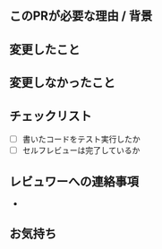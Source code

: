 ## このPRが必要な理由 / 背景
<!-- 変更の目的や、関連するJiraの番号 など -->

## 変更したこと
<!-- 見た目の変更がある場合は、スクショなどがあるとベター -->

## 変更しなかったこと
<!-- この PR に付随して、わざとやらなかったこと、別の PR でやる予定のことなど -->

## チェックリスト
<!-- レビュワーの負荷低減のためのものです、レビュイーが確認してください -->
- [ ] 書いたコードをテスト実行したか
- [ ] セルフレビューは完了しているか

## レビュワーへの連絡事項
<!-- レビュー時に必要となる、レポートやslackへのリンク -->
- 

## お気持ち
<!-- 個人的なこのPRへの気持ち。自信の有無、めっちゃ頑張った、など -->